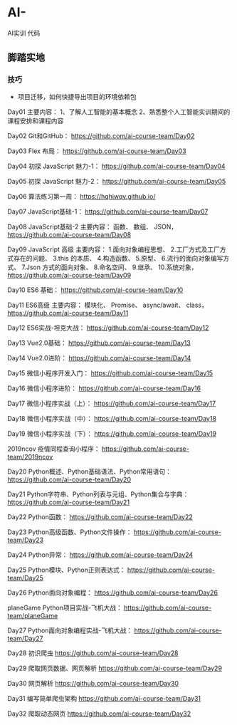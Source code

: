 # AI-
AI实训 代码
## 脚踏实地 

### 技巧

* 项目迁移，如何快捷导出项目的环境依赖包

Day01
主要内容：
1、了解人工智能的基本概念
2、熟悉整个人工智能实训期间的课程安排和课程内容

Day02
Git和GitHub：
https://github.com/ai-course-team/Day02

Day03
Flex 布局：
https://github.com/ai-course-team/Day03

Day04
初探 JavaScript 魅力-1：
https://github.com/ai-course-team/Day04

Day05
初探 JavaScript 魅力-2：
https://github.com/ai-course-team/Day05

Day06
算法练习第一周：
https://hqhiwqy.github.io/

Day07
JavaScript基础-1：
https://github.com/ai-course-team/Day07

Day08
JavaScript基础-2
主要内容：
函数、
数组、
JSON，
https://github.com/ai-course-team/Day08

Day09
JavaScript 高级
主要内容：
1.面向对象编程思想、
2.工厂方式及工厂方式存在的问题、
3.this 的本质、
4.构造函数、
5.原型、
6.流行的面向对象编写方式、
7.Json 方式的面向对象、
8.命名空间、
9.继承、
10.系统对象，
https://github.com/ai-course-team/Day09

Day10
ES6 基础：
https://github.com/ai-course-team/Day10

Day11
ES6高级
主要内容：
模块化、
Promise、
async/await、
class，
https://github.com/ai-course-team/Day11

Day12
ES6实战-坦克大战：
https://github.com/ai-course-team/Day12

Day13
Vue2.0基础：
https://github.com/ai-course-team/Day13

Day14
Vue2.0进阶：
https://github.com/ai-course-team/Day14

Day15
微信小程序开发入门：
https://github.com/ai-course-team/Day15

Day16
微信小程序进阶：
https://github.com/ai-course-team/Day16

Day17
微信小程序实战（上）：
https://github.com/ai-course-team/Day17

Day18
微信小程序实战（中）：
https://github.com/ai-course-team/Day18

Day19
微信小程序实战（下）：
https://github.com/ai-course-team/Day19

2019ncov
疫情同程查询小程序：
https://github.com/ai-course-team/2019ncov

Day20
Python概述、Python基础语法、Python常用语句：
https://github.com/ai-course-team/Day20

Day21
Python字符串、Python列表与元组、Python集合与字典：
https://github.com/ai-course-team/Day21

Day22
Python函数：
https://github.com/ai-course-team/Day22

Day23
Python高级函数、Python文件操作：
https://github.com/ai-course-team/Day23

Day24
Python异常：
https://github.com/ai-course-team/Day24

Day25
Python模块、Python正则表达式：
https://github.com/ai-course-team/Day25

Day26
Python面向对象编程：
https://github.com/ai-course-team/Day26

planeGame
Python项目实战-飞机大战：
https://github.com/ai-course-team/planeGame

Day27
Python面向对象编程实战-飞机大战：
https://github.com/ai-course-team/Day27

Day28
初识爬虫
https://github.com/ai-course-team/Day28

Day29
爬取网页数据、网页解析
https://github.com/ai-course-team/Day29

Day30
网页解析
https://github.com/ai-course-team/Day30

Day31
编写简单爬虫架构
https://github.com/ai-course-team/Day31

Day32
爬取动态网页
https://github.com/ai-course-team/Day32
